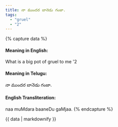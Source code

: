 ```yaml
---
title: నా ముందర బానెడు గంజా.
tags:
  - "gruel"
  - "2"
---
```


{% capture data %}
#### Meaning in English:
What is a big pot of gruel to me '2

#### Meaning in Telugu:
నా ముందర బానెడు గంజా.

#### English Transliteration:
naa muMdara baaneDu gaMjaa.
{% endcapture %}

<div class="notice">{{ data | markdownify }}</div>

